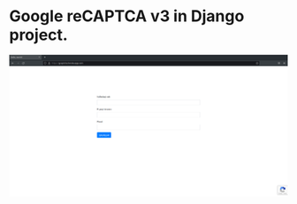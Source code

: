 # Google reCAPTCA v3 in Django project.
![alt text](https://raw.githubusercontent.com/vahidzhe/django_recaptcha_v3/master/reCAPTCHa_V3.png?raw=true)
